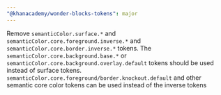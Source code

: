 ```yaml
---
"@khanacademy/wonder-blocks-tokens": major
---
```


Remove `semanticColor.surface.*` and `semanticColor.core.foreground.inverse.*` and `semanticColor.core.border.inverse.*` tokens. The `semanticColor.core.background.base.*` or `semanticColor.core.background.overlay.default` tokens should be used instead of surface tokens. `semanticColor.core.foreground/border.knockout.default` and other semantic core color tokens can be used instead of the inverse tokens
